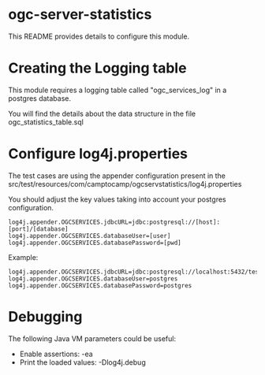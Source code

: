 ogc-server-statistics
=====================

This README provides details to configure this module.


Creating the Logging table
==========================

This module requires a logging table called "ogc_services_log" in a postgres database.
 
You will find the details about the data structure in the file ogc_statistics_table.sql


Configure log4j.properties
==========================

The test cases are using the appender configuration present in the src/test/resources/com/camptocamp/ogcservstatistics/log4j.properties

You should adjust the key values taking into account your postgres configuration.

    log4j.appender.OGCSERVICES.jdbcURL=jdbc:postgresql://[host]:[port]/[database]
    log4j.appender.OGCSERVICES.databaseUser=[user]
    log4j.appender.OGCSERVICES.databasePassword=[pwd]

Example:  

    log4j.appender.OGCSERVICES.jdbcURL=jdbc:postgresql://localhost:5432/testdb
    log4j.appender.OGCSERVICES.databaseUser=postgres
    log4j.appender.OGCSERVICES.databasePassword=postgres


Debugging
=========

The following Java VM parameters could be useful:
 * Enable assertions: -ea 
 * Print the loaded values: -Dlog4j.debug














 

